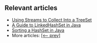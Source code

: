 ## Relevant articles

- [Using Streams to Collect Into a TreeSet](https://www.baeldung.com/java-stream-collect-into-treeset)
- [A Guide to LinkedHashSet in Java](https://www.baeldung.com/java-linkedhashset)
- [Sorting a HashSet in Java](https://www.baeldung.com/java-sort-hashset)
- More articles: [[<-- prev]](/core-java-modules/core-java-collections-set)
